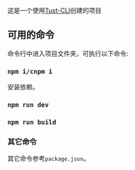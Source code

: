 这是一个使用[Tust-CLI](https://github.com/StarlightUnion/Tust-CLI)创建的项目

## 可用的命令

命令行中进入项目文件夹，可执行以下命令:

### `npm i/cnpm i`

安装依赖。

### `npm run dev`

### `npm run build`

### 其它命令

其它命令参考`package.json`。